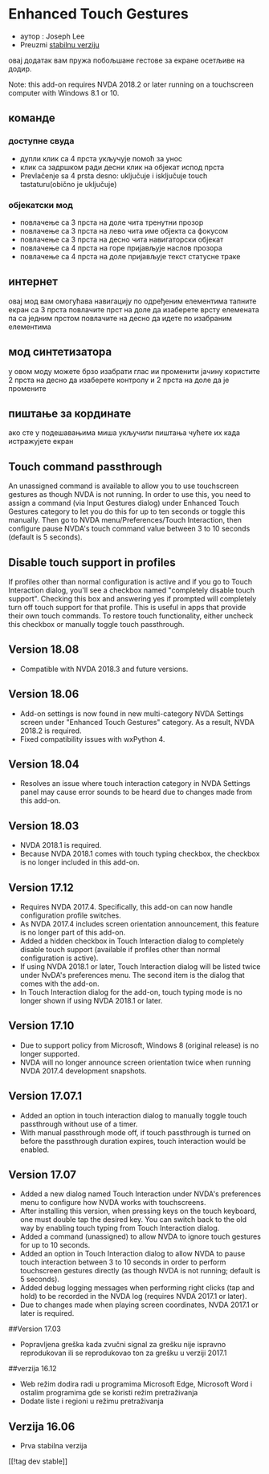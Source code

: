 # Enhanced Touch Gestures #

* аутор : Joseph Lee
* Preuzmi [stabilnu verziju][1]

овај додатак вам пружа побољшане гестове за екране осетљиве на додир.

Note: this add-on requires NVDA 2018.2 or later running on a touchscreen
computer with Windows 8.1 or 10.

## команде

### доступне свуда

* дупли клик са 4 прста укључује помоћ за унос
* клик са задршком ради десни клик на објекат испод прста
* Prevlačenje sa 4 prsta desno: uključuje i isključuje touch
  tastaturu(obično je uključuje)

### објекатски мод

* повлачење са 3 прста на доле чита тренутни прозор
* повлачење са 3 прста на лево чита име објекта са фокусом
* повлачење са 3 прста на десно чита навигаторски објекат
* повлачење са 4 прста на горе пријављује наслов прозора
* повлачење са 4 прста на доле пријављује текст статусне траке

## интернет

овај мод вам омогућава навигацију по одређеним елементима тапните екран са 3
прста повлачите прст на доле да изаберете врсту елемената па са једним
прстом повлачите на десно да идете по изабраним елементима

## мод синтетизатора

у овом моду можете брзо изабрати глас ии променити јачину користите 2 прста
на десно да изаберете контролу и 2 прста на доле да је промените

## пиштање за кординате

ако сте у подешавањима миша укључили пиштања чућете их када истражујете
екран

## Touch command passthrough

An unassigned command is available to allow you to use touchscreen gestures
as though NVDA is not running. In order to use this, you need to assign a
command (via Input Gestures dialog) under Enhanced Touch Gestures category
to let you do this for up to ten seconds or toggle this manually. Then go to
NVDA menu/Preferences/Touch Interaction, then configure pause NVDA's touch
command value between 3 to 10 seconds (default is 5 seconds).

## Disable touch support in profiles

If profiles other than normal configuration is active and if you go to Touch
Interaction dialog, you'll see a checkbox named "completely disable touch
support". Checking this box and answering yes if prompted will completely
turn off touch support for that profile. This is useful in apps that provide
their own touch commands. To restore touch functionality, either uncheck
this checkbox or manually toggle touch passthrough.

## Version 18.08

* Compatible with NVDA 2018.3 and future versions.

## Version 18.06

* Add-on settings is now found in new multi-category NVDA Settings screen
  under "Enhanced Touch Gestures" category. As a result, NVDA 2018.2 is
  required.
* Fixed compatibility issues with wxPython 4.

## Version 18.04

* Resolves an issue where touch interaction category in NVDA Settings panel
  may cause error sounds to be heard due to changes made from this add-on.

## Version 18.03

* NVDA 2018.1 is required.
* Because NVDA 2018.1 comes with touch typing checkbox, the checkbox is no
  longer included in this add-on.

## Version 17.12

* Requires NVDA 2017.4. Specifically, this add-on can now handle
  configuration profile switches.
* As NVDA 2017.4 includes screen orientation announcement, this feature is
  no longer part of this add-on.
* Added a hidden checkbox in Touch Interaction dialog to completely disable
  touch support (available if profiles other than normal configuration is
  active).
* If using NVDA 2018.1 or later, Touch Interaction dialog will be listed
  twice under NvDA's preferences menu. The second item is the dialog that
  comes with the add-on.
* In Touch Interaction dialog for the add-on, touch typing mode is no longer
  shown if using NVDA 2018.1 or later.

## Version 17.10

* Due to support policy from Microsoft, Windows 8 (original release) is no
  longer supported.
* NVDA will no longer announce screen orientation twice when running NVDA
  2017.4 development snapshots.

## Version 17.07.1

* Added an option in touch interaction dialog to manually toggle touch
  passthrough without use of a timer.
* With manual passthrough mode off, if touch passthrough is turned on before
  the passthrough duration expires, touch interaction would be enabled.

## Version 17.07

* Added a new dialog named Touch Interaction under NVDA's preferences menu
  to configure how NVDA works with touchscreens.
* After installing this version, when pressing keys on the touch keyboard,
  one must double tap the desired key. You can switch back to the old way by
  enabling touch typing from Touch Interaction dialog.
* Added a command (unassigned) to allow NVDA to ignore touch gestures for up
  to 10 seconds.
* Added an option in Touch Interaction dialog to allow NVDA to pause touch
  interaction between 3 to 10 seconds in order to perform touchscreen
  gestures directly (as though NVDA is not running; default is 5 seconds).
* Added debug logging messages when performing right clicks (tap and hold)
  to be recorded in the NVDA log (requires NVDA 2017.1 or later).
* Due to changes made when playing screen coordinates, NVDA 2017.1 or later
  is required.

##Version 17.03

* Popravljena greška kada zvučni signal za grešku nije ispravno reprodukovan
  ili se reprodukovao ton za grešku u verziji 2017.1

##verzija 16.12

* Web režim dodira radi u programima Microsoft Edge, Microsoft Word i
  ostalim programima gde se koristi režim pretraživanja
* Dodate liste i regioni u režimu pretraživanja

## Verzija 16.06

* Prva stabilna verzija

[[!tag dev stable]]

[1]: https://addons.nvda-project.org/files/get.php?file=ets
